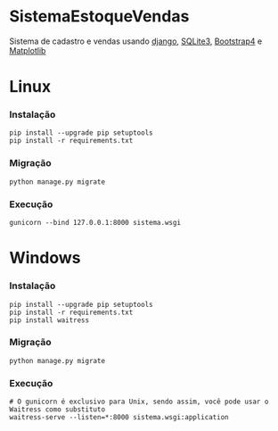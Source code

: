 # SistemaEstoqueVendas

Sistema de cadastro e vendas usando [django](https://www.djangoproject.com/), [SQLite3](https://www.sqlite.org/index.html), [Bootstrap4](https://getbootstrap.com/) e [Matplotlib](https://matplotlib.org/)

# Linux
### Instalação

```shell
pip install --upgrade pip setuptools
pip install -r requirements.txt
```

### Migração

```shel
python manage.py migrate
```

### Execução

```shel
gunicorn --bind 127.0.0.1:8000 sistema.wsgi
```

# Windows
### Instalação

```shel
pip install --upgrade pip setuptools
pip install -r requirements.txt
pip install waitress
```

### Migração

```shel
python manage.py migrate
```

### Execução

```shel
# O gunicorn é exclusivo para Unix, sendo assim, você pode usar o Waitress como substituto
waitress-serve --listen=*:8000 sistema.wsgi:application
```
